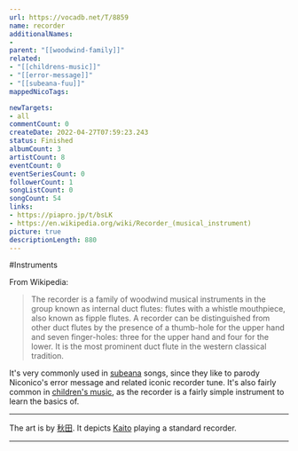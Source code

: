 ```yaml
---
url: https://vocadb.net/T/8859
name: recorder
additionalNames: 
- 
parent: "[[woodwind-family]]"
related:
- "[[childrens-music]]"
- "[[error-message]]"
- "[[subeana-fuu]]"
mappedNicoTags:

newTargets:
- all
commentCount: 0
createDate: 2022-04-27T07:59:23.243
status: Finished
albumCount: 3
artistCount: 8
eventCount: 0
eventSeriesCount: 0
followerCount: 1
songListCount: 0
songCount: 54
links: 
- https://piapro.jp/t/bsLK
- https://en.wikipedia.org/wiki/Recorder_(musical_instrument)
picture: true
descriptionLength: 880
---
```


#Instruments

From Wikipedia:
>The recorder is a family of woodwind musical instruments in the group known as internal duct flutes: flutes with a whistle mouthpiece, also known as fipple flutes. A recorder can be distinguished from other duct flutes by the presence of a thumb-hole for the upper hand and seven finger-holes: three for the upper hand and four for the lower. It is the most prominent duct flute in the western classical tradition.

It's very commonly used in [subeana](https://vocadb.net/T/7526/subeana) songs, since they like to parody Niconico's error message and related iconic recorder tune. It's also fairly common in [children's music](https://vocadb.net/T/4704/childrens-music), as the recorder is a fairly simple instrument to learn the basics of.

---
The art is by [秋田](https://piapro.jp/akita). It depicts [Kaito](https://vocadb.net/Ar/71) playing a standard recorder.

---

